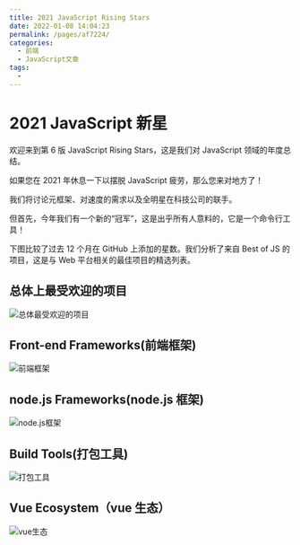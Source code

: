 ```yaml
---
title: 2021 JavaScript Rising Stars
date: 2022-01-08 14:04:23
permalink: /pages/af7224/
categories:
  - 前端
  - JavaScript文章
tags:
  -
---
```


# 2021 JavaScript 新星

欢迎来到第 6 版 JavaScript Rising Stars，这是我们对 JavaScript 领域的年度总结。

如果您在 2021 年休息一下以摆脱 JavaScript 疲劳，那么您来对地方了！

我们将讨论元框架、对速度的需求以及全明星在科技公司的联手。

但首先，今年我们有一个新的“冠军”，这是出乎所有人意料的，它是一个命令行工具！

下图比较了过去 12 个月在 GitHub 上添加的星数。我们分析了来自 Best of JS 的项目，这是与 Web 平台相关的最佳项目的精选列表。

## 总体上最受欢迎的项目

![总体最受欢迎的项目](https://edu-guli-oss1.oss-cn-beijing.aliyuncs.com/blog/Most%20Popular%20Projects%20Overall.png)

## Front-end Frameworks(前端框架)

![前端框架](https://edu-guli-oss1.oss-cn-beijing.aliyuncs.com/blog/Front%20-end%20Frameworks.png)

## node.js Frameworks(node.js 框架)

![node.js框架](https://edu-guli-oss1.oss-cn-beijing.aliyuncs.com/blog/Node.js%20Frameworks.png)

## Build Tools(打包工具)

![打包工具](https://edu-guli-oss1.oss-cn-beijing.aliyuncs.com/blog/Build%20Tools.png)

## Vue Ecosystem（vue 生态）

![vue生态](https://edu-guli-oss1.oss-cn-beijing.aliyuncs.com/blog/vue%20ecosystem.png)

